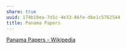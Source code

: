 ```yaml
---
share: true
uuid: 174b10ea-7d1c-4e33-86fe-dbe1c5762544
title: Panama Papers
---
```

[Panama Papers - Wikipedia](https://en.wikipedia.org/wiki/Panama_Papers)